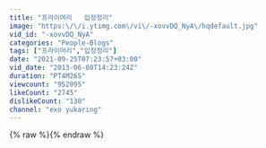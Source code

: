 ```yaml
---
title: "프라이머리   입장정리"
image: "https:\/\/i.ytimg.com\/vi\/-xovvDQ_NyA\/hqdefault.jpg"
vid_id: "-xovvDQ_NyA"
categories: "People-Blogs"
tags: ["프라이머리","입장정리"]
date: "2021-09-25T07:23:57+03:00"
vid_date: "2013-06-08T14:23:24Z"
duration: "PT4M26S"
viewcount: "952095"
likeCount: "2745"
dislikeCount: "130"
channel: "exo yukaring"
---
```

{% raw %}{% endraw %}
